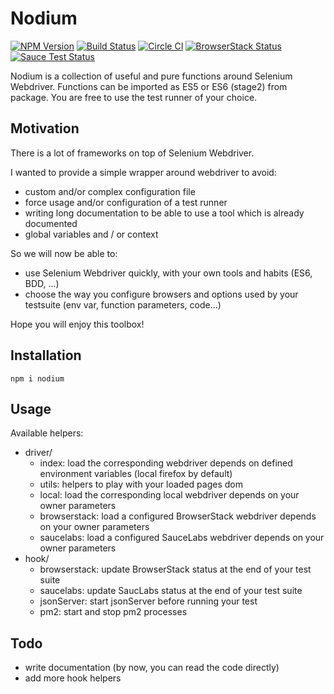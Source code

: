 # Nodium
[![NPM Version](https://badge.fury.io/js/nodium.svg?style=flat)](https://npmjs.org/package/nodium)
[![Build Status](https://travis-ci.org/jeromemacias/nodium.svg?branch=master)](https://travis-ci.org/jeromemacias/nodium) [![Circle CI](https://circleci.com/gh/jeromemacias/nodium/tree/master.svg?style=shield)](https://circleci.com/gh/jeromemacias/nodium/tree/master) [![BrowserStack Status](https://www.browserstack.com/automate/badge.svg?badge_key=Yi9pYVJBUjFURW9xT0dDQXlIVzMwZ0pNY3U0R3pudmRvNEpGSHNDQklSND0tLTg2MlRxWWJOaGRRV1hERmhjbWJDNkE9PQ==--fe633534b39f0c29b8abcc78f51a7005085ea98b%)](https://www.browserstack.com/automate/public-build/Yi9pYVJBUjFURW9xT0dDQXlIVzMwZ0pNY3U0R3pudmRvNEpGSHNDQklSND0tLTg2MlRxWWJOaGRRV1hERmhjbWJDNkE9PQ==--fe633534b39f0c29b8abcc78f51a7005085ea98b%)
 [![Sauce Test Status](https://saucelabs.com/buildstatus/jeromemacias-nodium)](https://saucelabs.com/u/jeromemacias-nodium)

Nodium is a collection of useful and pure functions around Selenium Webdriver.
Functions can be imported as ES5 or ES6 (stage2) from package.
You are free to use the test runner of your choice.

## Motivation

There is a lot of frameworks on top of Selenium Webdriver.

I wanted to provide a simple wrapper around webdriver to avoid:
- custom and/or complex configuration file
- force usage and/or configuration of a test runner
- writing long documentation to be able to use a tool which is already documented
- global variables and / or context

So we will now be able to:
- use Selenium Webdriver quickly, with your own tools and habits (ES6, BDD, ...)
- choose the way you configure browsers and options used by your testsuite (env var, function parameters, code...)

Hope you will enjoy this toolbox!

## Installation

`npm i nodium`

## Usage

Available helpers:

- driver/
    - index: load the corresponding webdriver depends on defined environment variables (local firefox by default)
    - utils: helpers to play with your loaded pages dom
    - local: load the corresponding local webdriver depends on your owner parameters
    - browserstack: load a configured BrowserStack webdriver depends on your owner parameters
    - saucelabs: load a configured SauceLabs webdriver depends on your owner parameters
- hook/
    - browserstack: update BrowserStack status at the end of your test suite
    - saucelabs: update SaucLabs status at the end of your test suite
    - jsonServer: start jsonServer before running your test
    - pm2: start and stop pm2 processes

## Todo

- write documentation (by now, you can read the code directly)
- add more hook helpers

